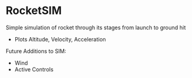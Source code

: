 # RocketSIM
Simple simulation of rocket through its stages from launch to ground hit
 - Plots Altitude, Velocity, Acceleration
 
Future Additions to SIM:
 - Wind
 - Active Controls
